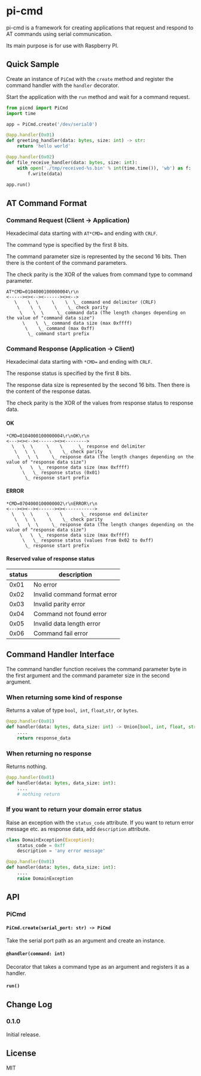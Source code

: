 pi-cmd
=====

pi-cmd is a framework for creating applications that request and respond to AT commands using serial communication.

Its main purpose is for use with Raspberry PI.

## Quick Sample

Create an instance of `PiCmd` with the `create` method and register the command handler with the `handler` decorator.

Start the application with the `run` method and wait for a command request.

```python
from picmd import PiCmd
import time

app = PiCmd.create('/dev/serial0')

@app.handler(0x01)
def greeting_handler(data: bytes, size: int) -> str:
    return 'hello world'

@app.handler(0x02)
def file_receive_handler(data: bytes, size: int):
    with open('./tmp/received-%s.bin' % int(time.time()), 'wb') as f:
        f.write(data)

app.run()
```

## AT Command Format

### Command Request (Client -> Application)

Hexadecimal data starting with `AT*CMD=` and ending with `CRLF`.

The command type is specified by the first 8 bits.

The command parameter size is represented by the second 16 bits. Then there is the content of the command parameters.

The check parity is the XOR of the values ​​from command type to command parameter.

```
AT*CMD=0104000100000004\r\n
<-----><><--><------><><-->
   \    \  \     \    \  \_ command end delimiter (CRLF)
    \    \  \     \    \_ check parity
     \    \  \     \_ command data (The length changes depending on the value of "command data size")
      \    \  \_ command data size (max 0xffff)
       \    \_ command (max 0xff)
        \_ command start prefix
```

### Command Response (Application -> Client)

Hexadecimal data starting with `*CMD=` and ending with `CRLF`.

The response status is specified by the first 8 bits.

The response data size is represented by the second 16 bits. Then there is the content of the response datas.

The check parity is the XOR of the values ​​from response status to response data.

#### OK

```
*CMD=0104000100000004\r\nOK\r\n
<---><><--><------><><-------->
  \   \  \     \    \      \_ response end delimiter
   \   \  \     \    \_ check parity
    \   \  \     \_ response data (The length changes depending on the value of "response data size")
     \   \  \_ response data size (max 0xffff)
      \   \_ response status (0x01)
       \_ response start prefix
```

#### ERROR

```
*CMD=0704000100000002\r\nERROR\r\n
<---><><--><------><><----------->
  \   \  \     \    \       \_ response end delimiter
   \   \  \     \    \_ check parity
    \   \  \     \_ response data (The length changes depending on the value of "response data size")
     \   \  \_ response data size (max 0xffff)
      \   \_ response status (values ​​from 0x02 to 0xff)
       \_ response start prefix
```

#### Reserved value of response status

| status | description |
|---|---|
| 0x01 | No error |
| 0x02 | Invalid command format error |
| 0x03 | Invalid parity error |
| 0x04 | Command not found error |
| 0x05 | Invalid data length error |
| 0x06 | Command fail error |


## Command Handler Interface

The command handler function receives the command parameter byte in the first argument and the command parameter size in the second argument.

### When returning some kind of response

Returns a value of type `bool`,` int`, `float`,`str`, or `bytes`.

```python
@app.handler(0x01)
def handler(data: bytes, data_size: int) -> Union[bool, int, float, str, bytes]:
    ....
    return response_data
```

### When returning no response

Returns nothing.

```python
@app.handler(0x01)
def handler(data: bytes, data_size: int):
    ....
    # nothing return
```

### If you want to return your domain error status

Raise an exception with the `status_code` attribute.
If you want to return error message etc. as response data, add `description` attribute.

```python
class DomainException(Exception):
    status_code = 0xff
    description = 'any error message'

@app.handler(0x01)
def handler(data: bytes, data_size: int):
    ....
    raise DomainException
```

## API

### PiCmd

#### `PiCmd.create(serial_port: str) -> PiCmd`

Take the serial port path as an argument and create an instance.

#### `@handler(command: int)`

Decorator that takes a command type as an argument and registers it as a handler.

#### `run()`

## Change Log

### 0.1.0

Initial release.

## License

MIT
